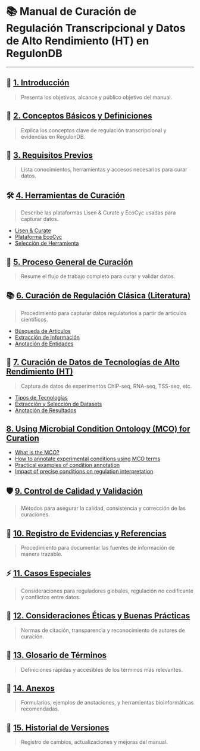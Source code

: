 # 📚 Manual de Curación de Regulación Transcripcional y Datos de Alto Rendimiento (HT) en RegulonDB

---

## 🏁 [1. Introducción](#1-introducción)
> Presenta los objetivos, alcance y público objetivo del manual.


## 🧠 [2. Conceptos Básicos y Definiciones](#2-conceptos-básicos-y-definiciones)
> Explica los conceptos clave de regulación transcripcional y evidencias en RegulonDB.


## 🔧 [3. Requisitos Previos](#3-requisitos-previos)
> Lista conocimientos, herramientas y accesos necesarios para curar datos.


## 🛠️ [4. Herramientas de Curación](#4-herramientas-de-curación)
> Describe las plataformas Lisen & Curate y EcoCyc usadas para capturar datos.

- [Lisen & Curate](#31-lisen--curate)
- [Plataforma EcoCyc](#32-plataforma-ecocyc)
- [Selección de Herramienta](#33-selección-de-herramienta)


## 🔄 [5. Proceso General de Curación](#4-proceso-general-de-curación)
> Resume el flujo de trabajo completo para curar y validar datos.


## 📚 [6. Curación de Regulación Clásica (Literatura)](#5-curación-de-regulación-clásica-literatura)
> Procedimiento para capturar datos regulatorios a partir de artículos científicos.

- [Búsqueda de Artículos](#51-búsqueda-de-artículos)
- [Extracción de Información](#52-extracción-de-información)
- [Anotación de Entidades](#53-anotación-de-entidades)


## 🧬 [7. Curación de Datos de Tecnologías de Alto Rendimiento (HT)](#6-curación-de-datos-de-tecnologías-de-alto-rendimiento-ht)
> Captura de datos de experimentos ChIP-seq, RNA-seq, TSS-seq, etc.

- [Tipos de Tecnologías](#61-tipos-de-tecnologías)
- [Extracción y Selección de Datasets](#62-extracción-y-selección-de-datasets)
- [Anotación de Resultados](#63-anotación-de-resultados)

## [8. Using Microbial Condition Ontology (MCO) for Curation](#mco-in-gc-curation)
- [What is the MCO?](#what-is-mco)
- [How to annotate experimental conditions using MCO terms](#gc-using-mco)
- [Practical examples of condition annotation](#example-gc)
- [Impact of precise conditions on regulation interpretation](#impact-mco)


## 🛡️ [9. Control de Calidad y Validación](#7-control-de-calidad-y-validación)
> Métodos para asegurar la calidad, consistencia y corrección de las curaciones.


## 📝 [10. Registro de Evidencias y Referencias](#8-registro-de-evidencias-y-referencias)
> Procedimiento para documentar las fuentes de información de manera trazable.


## ⚡ [11. Casos Especiales](#9-casos-especiales)
> Consideraciones para reguladores globales, regulación no codificante y conflictos entre datos.


## 🎯 [12. Consideraciones Éticas y Buenas Prácticas](#10-consideraciones-éticas-y-buenas-prácticas)
> Normas de citación, transparencia y reconocimiento de autores de curación.


## 📖 [13. Glosario de Términos](#11-glosario-de-términos)
> Definiciones rápidas y accesibles de los términos más relevantes.


## 📎 [14. Anexos](#12-anexos)
> Formularios, ejemplos de anotaciones, y herramientas bioinformáticas recomendadas.


## 📅 [15. Historial de Versiones](#13-historial-de-versiones)
> Registro de cambios, actualizaciones y mejoras del manual.

